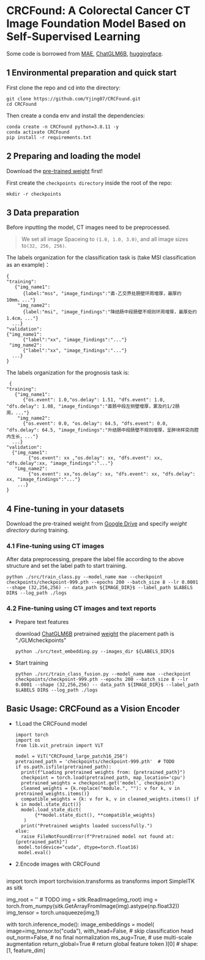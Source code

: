 # CRCFound: A Colorectal Cancer CT Image Foundation Model Based on Self-Supervised Learning

Some code is borrowed from [MAE](https://github.com/facebookresearch/mae), [ChatGLM6B](https://github.com/THUDM/ChatGLM-6B?tab=readme-ov-file), [huggingface](https://huggingface.co/).

## 1 Environmental preparation and quick start
  First clone the repo and cd into the directory:
   ```
   git clone https://github.com/Yjing07/CRCFound.git
   cd CRCFound
   ```
  
  Then create a conda env and install the dependencies:
  ```
  conda create -n CRCFound python=3.8.11 -y
  conda activate CRCFound
  pip install -r requirements.txt
  ```
## 2 Preparing and loading the model
  Download the [pre-trained weight](https://drive.google.com/file/d/1zT6FsCh7RubL_k0LMGQwjhRMV90sprch/view?usp=sharing) first!

  First create the ```checkpoints directory``` inside the root of the repo:
  ```
  mkdir -r checkpoints
  ```
## 3 Data preparation
  Before inputting the model, CT images need to be preprocessed. 

> We set all image Spaceing to ```(1.0, 1.0, 3.0)```, and all image sizes to```(32, 256, 256)```.

  The labels organization for the classification task is (take MSI classification as an example)：
  ```
  {
  "training":
     {"img_name1":
        {label:"mss", "image_findings":"直-乙交界处肠壁环周增厚，最厚约10mm，..."}
      "img_name2":
        {label:"msi", "image_findings":"降结肠中段肠壁不规则环周增厚，最厚处约1.4cm，..."}
    ...}
  "validation":
  {"img_name1":
        {"label":"xx", "image_findings":"..."}
   "img_name2":
        {"label":"xx", "image_findings":"..."}
    ...}
  }
  ```
  The labels organization for the prognosis task is:
  ```
   {
  "training":
     {"img_name1":
        {"os.event": 1.0,"os.delay": 1.51, "dfs.event": 1.0, "dfs.delay": 1.08, "image_findings":"直肠中段左侧壁增厚，累及约1/2肠周，..."}
      "img_name2":
        {"os.event": 0.0, "os.delay": 64.5, "dfs.event": 0.0, "dfs.delay": 64.5, "image_findings":"升结肠中段肠壁不规则增厚，呈肿块样突向腔内生长，..."}
    ...}
  "validation":
    {"img_name1":
          {"os.event": xx ,"os.delay": xx, "dfs.event": xx, "dfs.delay":xx, "image_findings":"..."}
     "img_name2":
          {"os.event": xx,"os.delay": xx, "dfs.event": xx, "dfs.delay": xx, "image_findings":"..."}
      ...}
  }
  ```
## 4 Fine-tuning in your datasets
  Download the pre-trained weight from [Google Drive](https://drive.google.com/file/d/1zT6FsCh7RubL_k0LMGQwjhRMV90sprch/view?usp=sharing) and specify _weight directory_ during training.
  
  ### 4.1 Fine-tuning using CT images
  
  After data preprocessing, prepare the label file according to the above structure and set the label path to start training.
  
  ```
  python ./src/train_class.py --model_name mae --checkpoint checkpoints/checkpoint-999.pth --epochs 200 --batch_size 8 --lr 0.0001 --shape (32,256,256) -- data_path ${IMAGE_DIR}$ --label_path $LABELS DIR$ --log_path ./logs
  ```  
### 4.2 Fine-tuning using CT images and text reports

* Prepare text features
  
  download [ChatGLM6B](https://github.com/THUDM/ChatGLM-6B?tab=readme-ov-file) pretrained [weight](https://huggingface.co/THUDM/chatglm-6b) the placement path is "./GLMcheckpoints"
  
  ```
  python ./src/text_embedding.py --images_dir ${LABELS_DIR}$
  ```
* Start training
  ```
  python ./src/train_class_fusion.py --model_name mae --checkpoint checkpoints/checkpoint-999.pth --epochs 200 --batch_size 8 --lr 0.0001 --shape (32,256,256) -- data_path ${IMAGE_DIR}$ --label_path $LABELS DIR$ --log_path ./logs 
  ```

## Basic Usage: CRCFound as a Vision Encoder
 * 1.Load the CRCFound model
   ```
   import torch
   import os
   from lib.vit_pretrain import ViT

   model = ViT("CRCFound_large_patch16_256")
   pretrained_path = 'checkpoints/checkpoint-999.pth'  # TODO
   if os.path.isfile(pretrained_path):
     print(f"Loading pretrained weights from: {pretrained_path}")
     checkpoint = torch.load(pretrained_path, map_location='cpu')
     pretrained_weights = checkpoint.get('model', checkpoint) 
     cleaned_weights = {k.replace("module.", ""): v for k, v in pretrained_weights.items()}
     compatible_weights = {k: v for k, v in cleaned_weights.items() if k in model.state_dict()}
     model.load_state_dict(
          {**model.state_dict(), **compatible_weights}
      )
     print("Pretrained weights loaded successfully.")
   else:
     raise FileNotFoundError(f"Pretrained model not found at: {pretrained_path}")
    model.to(device="cuda", dtype=torch.float16)
    model.eval()
   ```
 * 2.Encode images with CRCFound
   ```
  import torch
  import torchvision.transforms as transforms
  import SimpleITK as sitk
  
  img_root = '' # TODO
  img = sitk.ReadImage(img_root)
  img = torch.from_numpy(sitk.GetArrayFromImage(img).astype(np.float32))
  img_tensor = torch.unsqueeze(img,1)
  
  with torch.inference_mode():
      image_embeddings = model(
          image=img_tensor.to("cuda"),
          with_head=False,      # skip classification head
          out_norm=False,       # no final normalization
          ms_aug=True,          # use multi-scale augmentation
          return_global=True    # return global feature token
      )[0]  # shape: [1, feature_dim]
   ```

